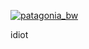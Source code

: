 [![patagonia_bw](https://user-images.githubusercontent.com/38410965/112504450-290d9700-8d62-11eb-8e49-19f27f6084ff.jpg)](https://github.com/stevedepp/stevedepp/blob/gh-pages/README.md)

idiot
